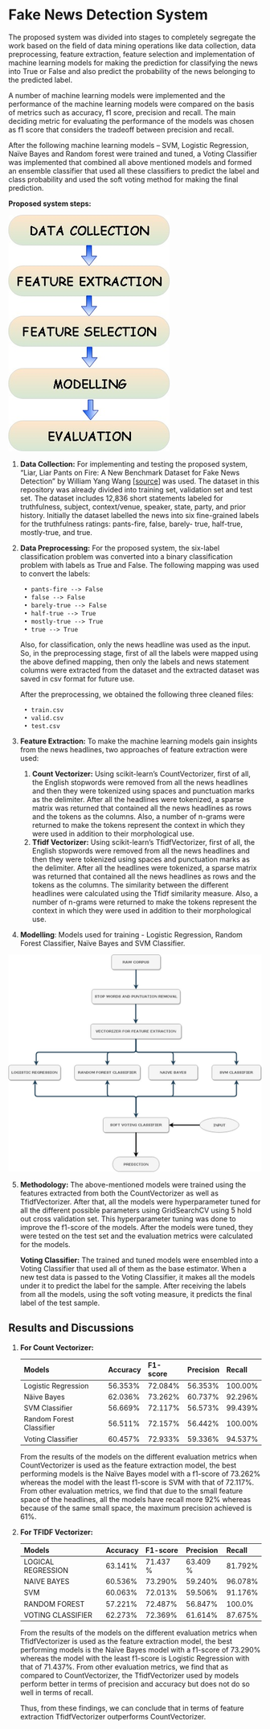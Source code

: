 # Fake News Detection System

The proposed system was divided into stages to completely segregate the work based on the field of data mining operations like data collection, data preprocessing, feature extraction, feature selection and implementation of machine learning models for making the prediction for classifying the news into True or False and also predict the probability of the news belonging to the predicted label.

A number of machine learning models were implemented and the performance of the machine learning models were compared on the basis of metrics such as accuracy, f1 score, precision and recall. The main deciding metric for evaluating the performance of the models was chosen as f1 score that considers the tradeoff between precision and recall.

After the following machine learning models – SVM, Logistic Regression, Naïve Bayes and Random forest were trained and tuned, a Voting Classifier was implemented that combined all above mentioned models and formed an ensemble classifier that used all these classifiers to predict the label and class probability and used the soft voting method for making the final prediction.

__Proposed system steps:__

![Proposed system steps](./images/system_steps.jpg)

1. __Data Collection:__ For implementing and testing the proposed system, “Liar, Liar Pants on Fire: A New Benchmark Dataset for Fake News Detection” by William Yang Wang [[source](https://arxiv.org/abs/1705.00648)] was used. The dataset in this repository was already divided into training set, validation set and test set. The dataset includes 12,836 short statements labeled for truthfulness, subject, context/venue, speaker, state, party, and prior history. Initially the dataset labelled the news into six fine-grained labels for the truthfulness ratings: pants-fire, false, barely- true, half-true, mostly-true, and true.

2. __Data Preprocessing:__ For the proposed system, the six-label classification problem was converted into a binary classification problem with labels as True and False. The following mapping was used to convert the labels:

        • pants-fire --> False
        • false --> False
        • barely-true --> False
        • half-true --> True
        • mostly-true --> True
        • true --> True

    Also, for classification, only the news headline was used as the input. So, in the preprocessing stage, first of all the labels were mapped using the above defined mapping, then only the labels and news statement columns were extracted from the dataset and the extracted dataset was saved in csv format for future use.

    After the preprocessing, we obtained the following three cleaned files:

        • train.csv
        • valid.csv
        • test.csv

3. __Feature Extraction:__ To make the machine learning models gain insights from the news headlines, two approaches of feature extraction were used:

    1. __Count Vectorizer:__ Using scikit-learn’s CountVectorizer, first of all, the English stopwords were removed from all the news headlines and then they were tokenized using spaces and punctuation marks as the delimiter. After all the headlines were tokenized, a sparse matrix was returned that contained all the news headlines as rows and the tokens as the columns. Also, a number of n-grams were returned to make the tokens represent the context in which they were used in addition to their morphological use.
    2. __Tfidf Vectorizer:__ Using scikit-learn’s TfidfVectorizer, first of all, the English stopwords were removed from all the news headlines and then they were tokenized using spaces and punctuation marks as the delimiter. After all the headlines were tokenized, a sparse matrix was returned that contained all the news headlines as rows and the tokens as the columns. The similarity between the different headlines were calculated using the Tfidf similarity measure. Also, a number of n-grams were returned to make the tokens represent the context in which they were used in addition to their morphological use.

4. __Modelling__: Models used for training - Logistic Regression, Random Forest Classifier, Naïve Bayes and SVM Classifier.

![Proposed Model Architecture](./images/block_diagram.jpg)

5. __Methodology:__ The above-mentioned models were trained using the features extracted from both the CountVectorizer as well as TfidfVectorizer. After that, all the models were hyperparameter tuned for all the different possible parameters using GridSearchCV using 5 hold out cross validation set. This hyperparameter tuning was done to improve the f1-score of the models. After the models were tuned, they were tested on the test set and the evaluation metrics were calculated for the models.

    __Voting Classifier:__ The trained and tuned models were ensembled into a Voting Classifier that used all of them as the base estimator. When a new test data is passed to the Voting Classifier, it makes all the models under it to predict the label for the sample. After receiving the labels from all the models, using the soft voting measure, it predicts the final label of the test sample.

## Results and Discussions

1. __For Count Vectorizer:__

    Models | Accuracy | F1-score | Precision | Recall
    ---- | ---- | ---- | ---- | ----
    Logistic Regression | 56.353% | 72.084% | 56.353% |100.00%
    Näive Bayes | 62.036% | 73.262% | 60.737% | 92.296%
    SVM Classifier | 56.669% | 72.117% | 56.573% | 99.439%
    Random Forest Classifier | 56.511% | 72.157% | 56.442% | 100.00%
    Voting Classifier | 60.457% | 72.933% | 59.336% | 94.537%

    From the results of the models on the different evaluation metrics when CountVectorizer is used as the feature extraction model, the best performing models is the Naïve Bayes model with a f1-score of 73.262% whereas the model with the least f1-score is SVM with that of 72.117%. From other evaluation metrics, we find that due to the small feature space of the headlines, all the models have recall more 92% whereas because of the same small space, the maximum precision achieved is 61%.

2. __For TFIDF Vectorizer:__

    Models | Accuracy | F1-score | Precision | Recall
    ---- | ---- | ---- | ---- | ----
    LOGICAL REGRESSION | 63.141% | 71.437 % | 63.409 % | 81.792%
    NAIVE BAYES | 60.536% | 73.290% | 59.240% | 96.078%
    SVM  | 60.063% | 72.013% | 59.506% | 91.176%
    RANDOM FOREST | 57.221% | 72.487% | 56.847% | 100.0%
    VOTING CLASSIFIER | 62.273% | 72.369% | 61.614% | 87.675%

    From the results of the models on the different evaluation metrics when TfidfVectorizer is used as the feature extraction model, the best performing models is the Naïve Bayes model with a f1-score of 73.290% whereas the model with the least f1-score is Logistic Regression with that of 71.437%. From other evaluation metrics, we find that as compared to CountVectorizer, the TfidfVectorizer used by models perform better in terms of precision and accuracy but does not do so well in terms of recall.

    Thus, from these findings, we can conclude that in terms of feature extraction TfidfVectorizer outperforms CountVectorizer.


